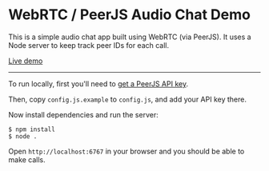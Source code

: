WebRTC / PeerJS Audio Chat Demo
=================

This is a simple audio chat app built using WebRTC (via PeerJS). It uses a Node server to keep track peer IDs for each call.

[Live demo](http://audiochat.noahburney.com/)

-------------------------------

To run locally, first you'll need to [get a PeerJS API key](http://peerjs.com/peerserver).

Then, copy `config.js.example` to `config.js`, and add your API key there.

Now install dependencies and run the server:

    $ npm install
    $ node .

Open `http://localhost:6767` in your browser and you should be able to make calls.
